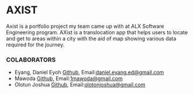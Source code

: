 # AXIST
Axist is a portfolio project my team came up with at ALX Software Engineering program. AXist is a translocation app that helps users to locate and get to areas within a city with the aid of map showing various data required for the journey.

### COLABORATORS
* Eyang, Daniel Eyoh [Github](https://github.com/Tediyang), Email:<daniel.eyang.ed@gmail.com>
* Mawoda [Github](https://github.com/mdekabs), Email:<1mawoda@gmail.com>
* Olotun Joshua [Github](https://github.com/JoshuaOloton), Email:<olotonjoshua@gmail.com>
